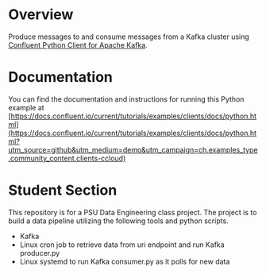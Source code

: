 # Overview
  
Produce messages to and consume messages from a Kafka cluster using [Confluent Python Client for Apache Kafka](https://github.com/confluentinc/confluent-kafka-python).

# Documentation

You can find the documentation and instructions for running this Python example at [https://docs.confluent.io/current/tutorials/examples/clients/docs/python.html](https://docs.confluent.io/current/tutorials/examples/clients/docs/python.html?utm_source=github&utm_medium=demo&utm_campaign=ch.examples_type.community_content.clients-ccloud)


# Student Section

This repository is for a PSU Data Engineering class project. The project is to build a data pipeline utilizing the following tools and python scripts.

- Kafka
- Linux cron job to retrieve data from uri endpoint and run Kafka producer.py
- Linux systemd to run Kafka consumer.py as it polls for new data
